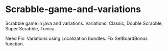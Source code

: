 Scrabble-game-and-variations
============================

Scrabble game in java and variations. Variations: Classic, Double Scrabble, Super Scrabble, Tonica.


Need Fix:
Variations using Localization bundles.
Fix SetBoardBonus function.

